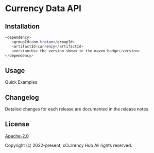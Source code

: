 # Currency Data API
## Installation

```java
<dependency>
   <groupId>com.tratao</groupId>
   <artifactId>currency</artifactId>
   <version>Use the version shown in the maven badge</version>
</dependency>
```

## Usage

Quick Examples

## Changelog

Detailed changes for each release are documented in the release notes.

## License

[Apache-2.0](http://www.apache.org/licenses/LICENSE-2.0)

Copyright (c) 2022-present, xCurrency Hub All rights reserved.